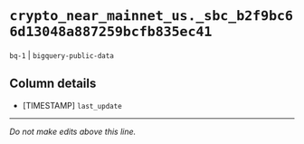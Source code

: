 # `crypto_near_mainnet_us._sbc_b2f9bc66d13048a887259bcfb835ec41`
`bq-1` | `bigquery-public-data`

## Column details
* [TIMESTAMP] `last_update`

-------------------------------------------------------------------------------
*Do not make edits above this line.*
